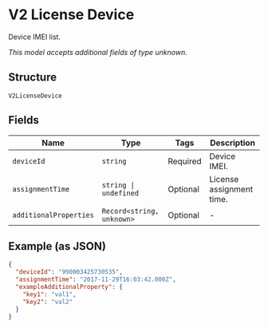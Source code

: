 
# V2 License Device

Device IMEI list.

*This model accepts additional fields of type unknown.*

## Structure

`V2LicenseDevice`

## Fields

| Name | Type | Tags | Description |
|  --- | --- | --- | --- |
| `deviceId` | `string` | Required | Device IMEI. |
| `assignmentTime` | `string \| undefined` | Optional | License assignment time. |
| `additionalProperties` | `Record<string, unknown>` | Optional | - |

## Example (as JSON)

```json
{
  "deviceId": "990003425730535",
  "assignmentTime": "2017-11-29T16:03:42.000Z",
  "exampleAdditionalProperty": {
    "key1": "val1",
    "key2": "val2"
  }
}
```

